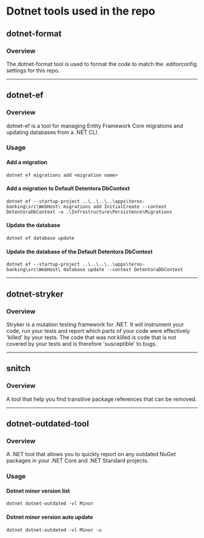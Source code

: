# Dotnet tools used in the repo

## dotnet-format
### Overview
The dotnet-format tool is used to format the code to match the .editorconfig settings for this repo.

---
## dotnet-ef
### Overview
dotnet-ef is a tool for managing Entity Framework Core migrations and updating databases from a .NET CLI.
### Usage
#### Add a migration
```dotnet ef migrations add <migration name>```
#### Add a migration to Default Detentora DbContext
```dotnet ef --startup-project ..\..\..\..\apps\teros-banking\src\WebHost\ migrations add InitialCreate --context DetentoraDbContext -o .\Infrastructure\Persistence\Migrations```
#### Update the database
```dotnet ef database update```
#### Update the database of the Default Detentora DbContext
```dotnet ef --startup-project ..\..\..\..\apps\teros-banking\src\WebHost\ database update --context DetentoraDbContext```

---
## dotnet-stryker
### Overview
Stryker is a mutation testing framework for .NET. It will instrument your code, run your tests and report which parts of your code were effectively 'killed' by your tests. The code that was not killed is code that is not covered by your tests and is therefore 'susceptible' to bugs.

---
## snitch
### Overview
A tool that help you find transitive package references that can be removed.

---
## dotnet-outdated-tool

### Overview
A .NET tool that allows you to quickly report on any outdated NuGet packages in your .NET Core and .NET Standard projects.
### Usage
#### Dotnet minor version list
```dotnet dotnet-outdated -vl Minor```
#### Dotnet minor version auto update
```dotnet dotnet-outdated -vl Minor -u```
